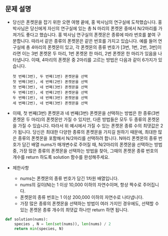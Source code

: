 ## 문제 설명
- 당신은 폰켓몬을 잡기 위한 오랜 여행 끝에, 홍 박사님의 연구실에 도착했습니다. 홍 박사님은 당신에게 자신의 연구실에 있는 총 N 마리의 폰켓몬 중에서 N/2마리를 가져가도 좋다고 했습니다.
홍 박사님 연구실의 폰켓몬은 종류에 따라 번호를 붙여 구분합니다. 따라서 같은 종류의 폰켓몬은 같은 번호를 가지고 있습니다. 예를 들어 연구실에 총 4마리의 폰켓몬이 있고, 각 폰켓몬의 종류 번호가 [3번, 1번, 2번, 3번]이라면 이는 3번 폰켓몬 두 마리, 1번 폰켓몬 한 마리, 2번 폰켓몬 한 마리가 있음을 나타냅니다. 이때, 4마리의 폰켓몬 중 2마리를 고르는 방법은 다음과 같이 6가지가 있습니다.
  ```
  첫 번째(3번), 두 번째(1번) 폰켓몬을 선택
  첫 번째(3번), 세 번째(2번) 폰켓몬을 선택
  첫 번째(3번), 네 번째(3번) 폰켓몬을 선택
  두 번째(1번), 세 번째(2번) 폰켓몬을 선택
  두 번째(1번), 네 번째(3번) 폰켓몬을 선택
  세 번째(2번), 네 번째(3번) 폰켓몬을 선택
  ```
- 이때, 첫 번째(3번) 폰켓몬과 네 번째(3번) 폰켓몬을 선택하는 방법은 한 종류(3번 폰켓몬 두 마리)의 폰켓몬만 가질 수 있지만, 다른 방법들은 모두 두 종류의 폰켓몬을 가질 수 있습니다. 따라서 위 예시에서 가질 수 있는 폰켓몬 종류 수의 최댓값은 2가 됩니다.
당신은 최대한 다양한 종류의 폰켓몬을 가지길 원하기 때문에, 최대한 많은 종류의 폰켓몬을 포함해서 N/2마리를 선택하려 합니다. N마리 폰켓몬의 종류 번호가 담긴 배열 nums가 매개변수로 주어질 때, N/2마리의 폰켓몬을 선택하는 방법 중, 가장 많은 종류의 폰켓몬을 선택하는 방법을 찾아, 그때의 폰켓몬 종류 번호의 개수를 return 하도록 solution 함수를 완성해주세요.

- 제한사항
  - nums는 폰켓몬의 종류 번호가 담긴 1차원 배열입니다.
  - nums의 길이(N)는 1 이상 10,000 이하의 자연수이며, 항상 짝수로 주어집니다.
  - 폰켓몬의 종류 번호는 1 이상 200,000 이하의 자연수로 나타냅니다.
  - 가장 많은 종류의 폰켓몬을 선택하는 방법이 여러 가지인 경우에도, 선택할 수 있는 폰켓몬 종류 개수의 최댓값 하나만 return 하면 됩니다.

```python
def solution(nums):
    species , N = len(set(nums)), len(nums) / 2
    return min(species, N)
 ```
